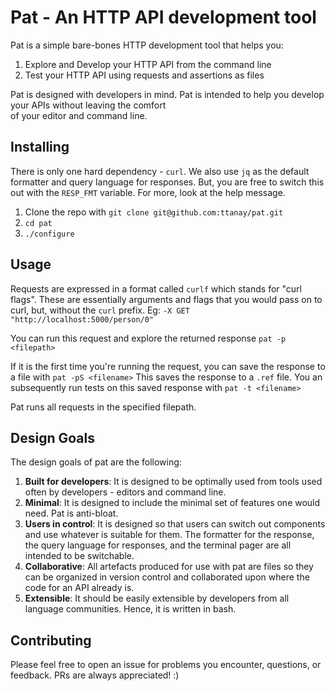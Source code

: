 # Pat - An HTTP API development tool
Pat is a simple bare-bones HTTP development tool that helps you:  
1.  Explore and Develop your HTTP API from the command line 
2.  Test your HTTP API using requests and assertions as files

Pat is designed with developers in mind. 
Pat is intended to help you develop your APIs without leaving the comfort   
of your editor and command line.

## Installing
There is only one hard dependency - `curl`. 
We also use `jq` as the default formatter and query language for responses. But, you are free to switch this out with the `RESP_FMT` variable. For more, look at the help message. 

1.  Clone the repo with `git clone git@github.com:ttanay/pat.git`
2.  `cd pat` 
3.  `./configure` 

## Usage 
Requests are expressed in a format called `curlf` which stands for "curl flags". 
These are essentially arguments and flags that you would pass on to curl, but, without the `curl` prefix. 
Eg: ``-X GET "http://localhost:5000/person/0"`` 

You can run this request and explore the returned response `pat -p <filepath>`

If it is the first time you're running the request, you can save the response to a file with 
`pat -pS <filename>` 
This saves the response to a `.ref` file. 
You an subsequently run tests on this saved response with `pat -t <filename>` 

Pat runs all requests in the specified filepath. 

## Design Goals 
The design goals of pat are the following:
1. **Built for developers**: It is designed to be optimally used from tools used often by developers - editors and command line. 
2. **Minimal**: It is designed to include the minimal set of features one would need. Pat is anti-bloat. 
3. **Users in control**: It is designed so that users can switch out components and use whatever is suitable for them. The formatter for the response, the query language for responses, and the terminal pager are all intended to be switchable. 
4. **Collaborative**: All artefacts produced for use with pat are files so they can be organized in version control and collaborated upon where the code for an API already is. 
5. **Extensible**: It should be easily extensible by developers from all language communities. Hence, it is written in bash. 

## Contributing 
Please feel free to open an issue for problems you encounter, questions, or feedback. 
PRs are always appreciated! :)
